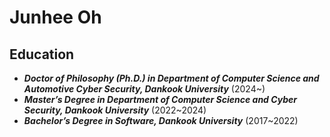 # Junhee Oh

## Education

- <i><b>Doctor of Philosophy (Ph.D.) in Department of Computer Science and Automotive Cyber ​​Security, Dankook University</b></i> (2024~)
- <i><b>Master’s Degree in Department of Computer Science and Cyber ​​Security, Dankook University</b></i> (2022~2024)
- <i><b>Bachelor’s Degree in Software, Dankook University</b></i> (2017~2022)
